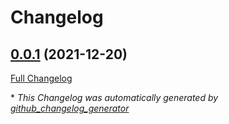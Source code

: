 # Changelog

## [0.0.1](https://github.com/T-Systems-MMS/terraform-accounts/tree/0.0.1) (2021-12-20)

[Full Changelog](https://github.com/T-Systems-MMS/terraform-accounts/compare/cd47d8407c807962846467e2a5eea1332ef804c2...0.0.1)



\* *This Changelog was automatically generated by [github_changelog_generator](https://github.com/github-changelog-generator/github-changelog-generator)*
